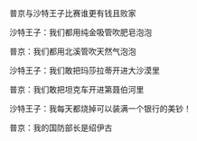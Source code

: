

普京与沙特王子比赛谁更有钱且败家

沙特王子：我们都用纯金吸管吹肥皂泡泡

普京：我们都用北溪管吹天然气泡泡

沙特王子：我们敢把玛莎拉蒂开进大沙漠里

普京：我们敢把坦克车开进第聂伯河里

沙特王子：我每天都烧掉可以装满一个银行的美钞！

普京：我的国防部长是绍伊古